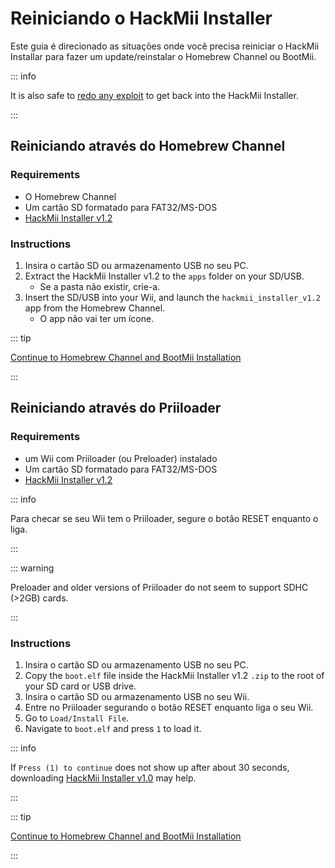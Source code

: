 # Reiniciando o HackMii Installer

Este guia é direcionado as situações onde você precisa reiniciar o HackMii Installar para fazer um update/reinstalar o Homebrew Channel ou BootMii.

::: info

It is also safe to [redo any exploit](get-started) to get back into the HackMii Installer.

:::

## Reiniciando através do Homebrew Channel

### Requirements

- O Homebrew Channel
- Um cartão SD formatado para FAT32/MS-DOS
- [HackMii Installer v1.2](https://bootmii.org/download/)

### Instructions

1. Insira o cartão SD ou armazenamento USB no seu PC.
2. Extract the HackMii Installer v1.2 to the `apps` folder on your SD/USB.
   - Se a pasta não existir, crie-a.
3. Insert the SD/USB into your Wii, and launch the `hackmii_installer_v1.2` app from the Homebrew Channel.
   - O app não vai ter um ícone.

::: tip

[Continue to Homebrew Channel and BootMii Installation](hbc)

:::

## Reiniciando através do Priiloader

### Requirements

- um Wii com Priiloader (ou Preloader) instalado
- Um cartão SD formatado para FAT32/MS-DOS
- [HackMii Installer v1.2](https://bootmii.org/download/)

::: info

Para checar se seu Wii tem o Priiloader, segure o botão RESET enquanto o liga.

:::

::: warning

Preloader and older versions of Priiloader do not seem to support SDHC (>2GB) cards.

:::

### Instructions

1. Insira o cartão SD ou armazenamento USB no seu PC.
2. Copy the `boot.elf` file inside the HackMii Installer v1.2 `.zip` to the root of your SD card or USB drive.
3. Insira o cartão SD ou armazenamento USB no seu Wii.
4. Entre no Priiloader segurando o botão RESET enquanto liga o seu Wii.
5. Go to `Load/Install File`.
6. Navigate to `boot.elf` and press `1` to load it.

::: info

If `Press (1) to continue` does not show up after about 30 seconds, downloading [HackMii Installer v1.0](https://bootmii.org/download/) may help.

:::

::: tip

[Continue to Homebrew Channel and BootMii Installation](hbc)

:::
